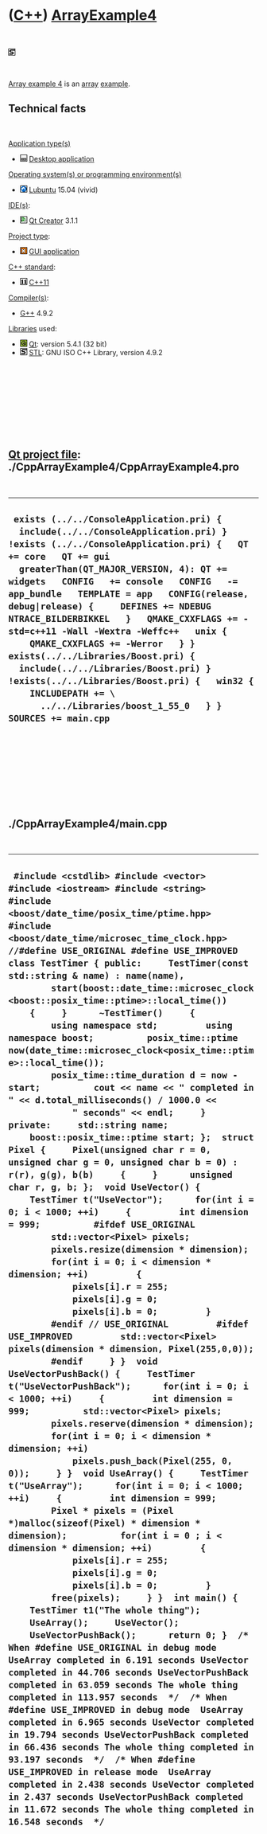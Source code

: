 



 

 

 

 

 

([C++](Cpp.htm)) [ArrayExample4](CppArrayExample4.htm)
======================================================

 

![STL](PicStl.png)

 

[Array example 4](CppArrayExample4.htm) is an [array](CppArray.htm)
[example](CppExample.htm).

Technical facts
---------------

 

[Application type(s)](CppApplication.htm)

-   ![Desktop](PicDesktop.png) [Desktop
    application](CppDesktopApplication.htm)

[Operating system(s) or programming environment(s)](CppOs.htm)

-   ![Lubuntu](PicLubuntu.png) [Lubuntu](CppLubuntu.htm) 15.04 (vivid)

[IDE(s)](CppIde.htm):

-   ![Qt Creator](PicQtCreator.png) [Qt Creator](CppQtCreator.htm) 3.1.1

[Project type](CppQtProjectType.htm):

-   ![GUI](PicGui.png) [GUI application](CppGuiApplication.htm)

[C++ standard](CppStandard.htm):

-   ![C++11](PicCpp11.png) [C++11](Cpp11.htm)

[Compiler(s)](CppCompiler.htm):

-   [G++](CppGpp.htm) 4.9.2

[Libraries](CppLibrary.htm) used:

-   ![Qt](PicQt.png) [Qt](CppQt.htm): version 5.4.1 (32 bit)
-   ![STL](PicStl.png) [STL](CppStl.htm): GNU ISO C++ Library, version
    4.9.2

 

 

 

 

 

[Qt project file](CppQtProjectFile.htm): ./CppArrayExample4/CppArrayExample4.pro
--------------------------------------------------------------------------------

 

  ----------------------------------------------------------------------------------------------------------------------------------------------------------------------------------------------------------------------------------------------------------------------------------------------------------------------------------------------------------------------------------------------------------------------------------------------------------------------------------------------------------------------------------------------------------------------------------------------------------------------------------------------------------------------------
  ` exists (../../ConsoleApplication.pri) {   include(../../ConsoleApplication.pri) } !exists (../../ConsoleApplication.pri) {   QT += core   QT += gui   greaterThan(QT_MAJOR_VERSION, 4): QT += widgets   CONFIG   += console   CONFIG   -= app_bundle   TEMPLATE = app   CONFIG(release, debug|release) {     DEFINES += NDEBUG NTRACE_BILDERBIKKEL   }   QMAKE_CXXFLAGS += -std=c++11 -Wall -Wextra -Weffc++   unix {     QMAKE_CXXFLAGS += -Werror   } }  exists(../../Libraries/Boost.pri) {   include(../../Libraries/Boost.pri) } !exists(../../Libraries/Boost.pri) {   win32 {     INCLUDEPATH += \       ../../Libraries/boost_1_55_0   } }  SOURCES += main.cpp`
  ----------------------------------------------------------------------------------------------------------------------------------------------------------------------------------------------------------------------------------------------------------------------------------------------------------------------------------------------------------------------------------------------------------------------------------------------------------------------------------------------------------------------------------------------------------------------------------------------------------------------------------------------------------------------------

 

 

 

 

 

./CppArrayExample4/main.cpp
---------------------------

 

  --------------------------------------------------------------------------------------------------------------------------------------------------------------------------------------------------------------------------------------------------------------------------------------------------------------------------------------------------------------------------------------------------------------------------------------------------------------------------------------------------------------------------------------------------------------------------------------------------------------------------------------------------------------------------------------------------------------------------------------------------------------------------------------------------------------------------------------------------------------------------------------------------------------------------------------------------------------------------------------------------------------------------------------------------------------------------------------------------------------------------------------------------------------------------------------------------------------------------------------------------------------------------------------------------------------------------------------------------------------------------------------------------------------------------------------------------------------------------------------------------------------------------------------------------------------------------------------------------------------------------------------------------------------------------------------------------------------------------------------------------------------------------------------------------------------------------------------------------------------------------------------------------------------------------------------------------------------------------------------------------------------------------------------------------------------------------------------------------------------------------------------------------------------------------------------------------------------------------------------------------------------------------------------------------------------------------------------------------------------------------------------------------------------------------------------------------------------------------------------------------------------------------------------------------------------------------------------------------------------------------------------------------------------------------------------------------------------------------------------------------------------------------------------------------------------------------------------------------------------------------------------------------------------------------------------------------------------------------------------------------------------------------------------------------------------------------------------------------------------------------------------------
  ` #include <cstdlib> #include <vector>  #include <iostream> #include <string>  #include <boost/date_time/posix_time/ptime.hpp> #include <boost/date_time/microsec_time_clock.hpp>  //#define USE_ORIGINAL #define USE_IMPROVED   class TestTimer { public:     TestTimer(const std::string & name) : name(name),         start(boost::date_time::microsec_clock<boost::posix_time::ptime>::local_time())     {     }      ~TestTimer()     {         using namespace std;         using namespace boost;          posix_time::ptime now(date_time::microsec_clock<posix_time::ptime>::local_time());         posix_time::time_duration d = now - start;          cout << name << " completed in " << d.total_milliseconds() / 1000.0 <<             " seconds" << endl;     }  private:     std::string name;     boost::posix_time::ptime start; };  struct Pixel {     Pixel(unsigned char r = 0, unsigned char g = 0, unsigned char b = 0) : r(r), g(g), b(b)     {     }      unsigned char r, g, b; };  void UseVector() {     TestTimer t("UseVector");      for(int i = 0; i < 1000; ++i)     {         int dimension = 999;          #ifdef USE_ORIGINAL         std::vector<Pixel> pixels;         pixels.resize(dimension * dimension);         for(int i = 0; i < dimension * dimension; ++i)         {             pixels[i].r = 255;             pixels[i].g = 0;             pixels[i].b = 0;         }         #endif // USE_ORIGINAL         #ifdef USE_IMPROVED         std::vector<Pixel> pixels(dimension * dimension, Pixel(255,0,0));         #endif     } }  void UseVectorPushBack() {     TestTimer t("UseVectorPushBack");      for(int i = 0; i < 1000; ++i)     {         int dimension = 999;          std::vector<Pixel> pixels;         pixels.reserve(dimension * dimension);          for(int i = 0; i < dimension * dimension; ++i)             pixels.push_back(Pixel(255, 0, 0));     } }  void UseArray() {     TestTimer t("UseArray");      for(int i = 0; i < 1000; ++i)     {         int dimension = 999;          Pixel * pixels = (Pixel *)malloc(sizeof(Pixel) * dimension * dimension);          for(int i = 0 ; i < dimension * dimension; ++i)         {             pixels[i].r = 255;             pixels[i].g = 0;             pixels[i].b = 0;         }          free(pixels);     } }  int main() {     TestTimer t1("The whole thing");      UseArray();     UseVector();     UseVectorPushBack();      return 0; }  /* When #define USE_ORIGINAL in debug mode  UseArray completed in 6.191 seconds UseVector completed in 44.706 seconds UseVectorPushBack completed in 63.059 seconds The whole thing completed in 113.957 seconds  */  /* When #define USE_IMPROVED in debug mode  UseArray completed in 6.965 seconds UseVector completed in 19.794 seconds UseVectorPushBack completed in 66.436 seconds The whole thing completed in 93.197 seconds  */  /* When #define USE_IMPROVED in release mode  UseArray completed in 2.438 seconds UseVector completed in 2.437 seconds UseVectorPushBack completed in 11.672 seconds The whole thing completed in 16.548 seconds  */`
  --------------------------------------------------------------------------------------------------------------------------------------------------------------------------------------------------------------------------------------------------------------------------------------------------------------------------------------------------------------------------------------------------------------------------------------------------------------------------------------------------------------------------------------------------------------------------------------------------------------------------------------------------------------------------------------------------------------------------------------------------------------------------------------------------------------------------------------------------------------------------------------------------------------------------------------------------------------------------------------------------------------------------------------------------------------------------------------------------------------------------------------------------------------------------------------------------------------------------------------------------------------------------------------------------------------------------------------------------------------------------------------------------------------------------------------------------------------------------------------------------------------------------------------------------------------------------------------------------------------------------------------------------------------------------------------------------------------------------------------------------------------------------------------------------------------------------------------------------------------------------------------------------------------------------------------------------------------------------------------------------------------------------------------------------------------------------------------------------------------------------------------------------------------------------------------------------------------------------------------------------------------------------------------------------------------------------------------------------------------------------------------------------------------------------------------------------------------------------------------------------------------------------------------------------------------------------------------------------------------------------------------------------------------------------------------------------------------------------------------------------------------------------------------------------------------------------------------------------------------------------------------------------------------------------------------------------------------------------------------------------------------------------------------------------------------------------------------------------------------------------------------------

 

 

 

 

 





 

[![Valid XHTML 1.0 Strict](valid-xhtml10.png){width="88"
height="31"}](http://validator.w3.org/check?uri=referer)

This page has been created by the [tool](Tools.htm)
[CodeToHtml](ToolCodeToHtml.htm)
